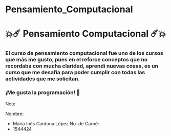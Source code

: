 # Pensamiento_Computacional
 
# :boom::comet: Pensamiento Computacional :comet::boom:

### El curso de pensamiento computacional fue uno de los cursos que más me gusto, pues en el reforce conceptos que no recordaba con mucha claridad, aprendí nuevas cosas, es un curso que me desafia para poder cumplir con todas las actividades que me solicitan.

### ¡Me gusta la programación! :100:

> [!NOTE]
> Nombre:
> + María Inés Cardona López
> No. de Carné:
> + 1544424
